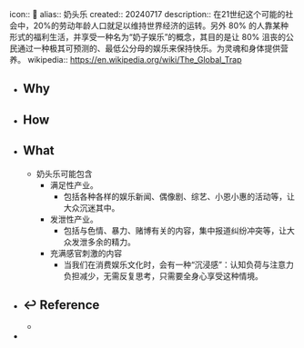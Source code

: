 icon:: 📄
alias:: 奶头乐
created:: 20240717
description:: 在21世纪这个可能的社会中，20%的劳动年龄人口就足以维持世界经济的运转。另外 80% 的人靠某种形式的福利生活，并享受一种名为“奶子娱乐”的概念，其目的是让 80% 沮丧的公民通过一种极其可预测的、最低公分母的娱乐来保持快乐。为灵魂和身体提供营养。
wikipedia:: https://en.wikipedia.org/wiki/The_Global_Trap

- ## Why
- ## How
- ## What
  - 奶头乐可能包含
    - 满足性产业。
      - 包括各种各样的娱乐新闻、偶像剧、综艺、小恩小惠的活动等，让大众沉迷其中。
    - 发泄性产业。
      - 包括与色情、暴力、赌博有关的内容，集中报道纠纷冲突等，让大众发泄多余的精力。
    - 充满感官刺激的内容
      - 当我们在消费娱乐文化时，会有一种“沉浸感”：认知负荷与注意力负担减少，无需反复思考，只需要全身心享受这种情境。
- ## ↩ Reference
  -
-